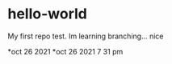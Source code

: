 # hello-world
My first repo test. 
Im learning branching... nice

*oct 26 2021
*oct 26 2021 7 31 pm


